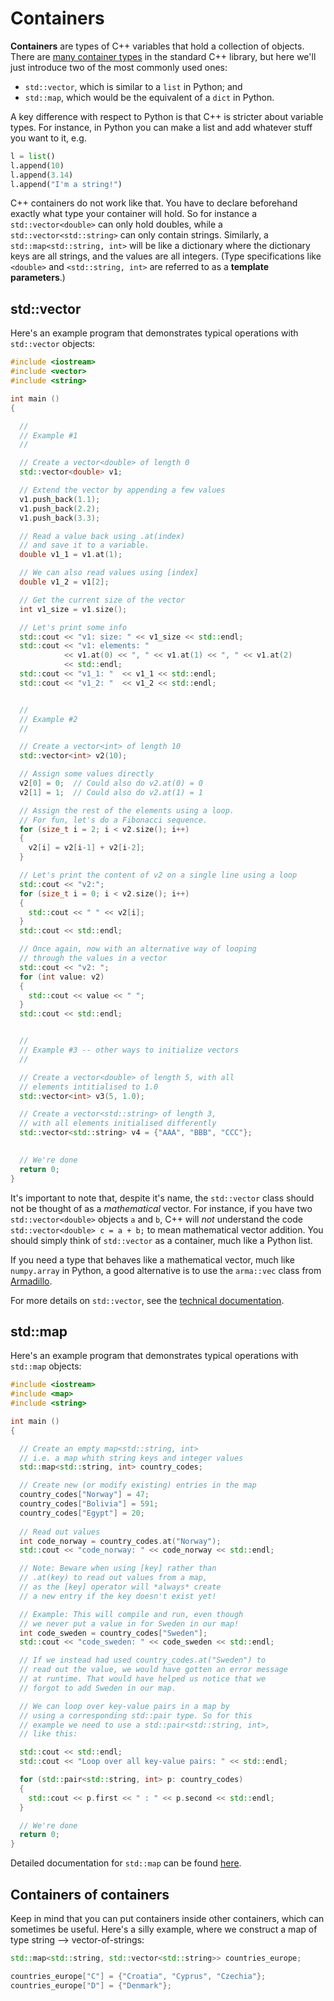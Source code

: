 # Containers
<!--
Add page on containers (arrays, vectors, maps, pairs, ...).
-->

**Containers** are types of C++ variables that hold a collection of objects. There are [many container types](https://en.cppreference.com/w/cpp/container) in the standard C++ library, but here we'll just introduce two of the most commonly used ones:

- `std::vector`, which is similar to a `list` in Python; and
- `std::map`, which would be the equivalent of a `dict` in Python.

A key difference with respect to Python is that C++ is stricter about variable types. For instance, in Python you can make a list and add whatever stuff you want to it, e.g. 

```python
l = list()
l.append(10)
l.append(3.14)
l.append("I'm a string!")
```

C++ containers do not work like that. You have to declare beforehand exactly what type your container will hold. So for instance a `std::vector<double>` can only hold doubles, while a `std::vector<std::string>` can only contain strings. Similarly, a `std::map<std::string, int>` will be like a dictionary where the dictionary keys are all strings, and the values are all integers. (Type specifications like `<double>` and `<std::string, int>` are referred to as a **template parameters**.)


## std::vector

Here's an example program that demonstrates typical operations with `std::vector` objects:


```cpp
#include <iostream>
#include <vector>
#include <string>

int main ()
{

  //
  // Example #1
  //

  // Create a vector<double> of length 0
  std::vector<double> v1;   

  // Extend the vector by appending a few values
  v1.push_back(1.1);
  v1.push_back(2.2);
  v1.push_back(3.3);

  // Read a value back using .at(index)
  // and save it to a variable.
  double v1_1 = v1.at(1);

  // We can also read values using [index]
  double v1_2 = v1[2];

  // Get the current size of the vector
  int v1_size = v1.size();

  // Let's print some info
  std::cout << "v1: size: " << v1_size << std::endl;
  std::cout << "v1: elements: " 
            << v1.at(0) << ", " << v1.at(1) << ", " << v1.at(2) 
            << std::endl;
  std::cout << "v1_1: "  << v1_1 << std::endl; 
  std::cout << "v1_2: "  << v1_2 << std::endl; 


  //
  // Example #2
  //

  // Create a vector<int> of length 10
  std::vector<int> v2(10);   

  // Assign some values directly
  v2[0] = 0;  // Could also do v2.at(0) = 0
  v2[1] = 1;  // Could also do v2.at(1) = 1

  // Assign the rest of the elements using a loop.
  // For fun, let's do a Fibonacci sequence.
  for (size_t i = 2; i < v2.size(); i++)
  {
    v2[i] = v2[i-1] + v2[i-2];
  }

  // Let's print the content of v2 on a single line using a loop
  std::cout << "v2:";
  for (size_t i = 0; i < v2.size(); i++)
  {
    std::cout << " " << v2[i];
  }
  std::cout << std::endl;

  // Once again, now with an alternative way of looping 
  // through the values in a vector
  std::cout << "v2: ";
  for (int value: v2)
  {
    std::cout << value << " ";
  }
  std::cout << std::endl;


  //
  // Example #3 -- other ways to initialize vectors
  //

  // Create a vector<double> of length 5, with all 
  // elements intitialised to 1.0
  std::vector<int> v3(5, 1.0);   

  // Create a vector<std::string> of length 3, 
  // with all elements initialised differently
  std::vector<std::string> v4 = {"AAA", "BBB", "CCC"};

  
  // We're done
  return 0;
}
```


It's important to note that, despite it's name, the `std::vector` class should not be thought of as a *mathematical* vector. For instance, if you have two `std::vector<double>` objects `a` and `b`, C++ will *not* understand the code `std::vector<double> c = a + b;` to mean mathematical vector addition. You should simply think of `std::vector` as a container, much like a Python list. 

If you need a type that behaves like a mathematical vector, much like `numpy.array` in Python, a good alternative is to use the `arma::vec` class from [Armadillo](intro_to_armadillo.md).

For more details on `std::vector`, see the [technical documentation](https://en.cppreference.com/w/cpp/container/vector).


## std::map


Here's an example program that demonstrates typical operations with `std::map` objects:


```cpp
#include <iostream>
#include <map>
#include <string>

int main ()
{

  // Create an empty map<std::string, int> 
  // i.e. a map whith string keys and integer values
  std::map<std::string, int> country_codes;

  // Create new (or modify existing) entries in the map
  country_codes["Norway"] = 47;
  country_codes["Bolivia"] = 591;
  country_codes["Egypt"] = 20;
  
  // Read out values
  int code_norway = country_codes.at("Norway");
  std::cout << "code_norway: " << code_norway << std::endl;

  // Note: Beware when using [key] rather than 
  // .at(key) to read out values from a map, 
  // as the [key] operator will *always* create
  // a new entry if the key doesn't exist yet!

  // Example: This will compile and run, even though
  // we never put a value in for Sweden in our map!
  int code_sweden = country_codes["Sweden"];
  std::cout << "code_sweden: " << code_sweden << std::endl;

  // If we instead had used country_codes.at("Sweden") to
  // read out the value, we would have gotten an error message
  // at runtime. That would have helped us notice that we 
  // forgot to add Sweden in our map.

  // We can loop over key-value pairs in a map by 
  // using a corresponding std::pair type. So for this
  // example we need to use a std::pair<std::string, int>, 
  // like this:

  std::cout << std::endl;
  std::cout << "Loop over all key-value pairs: " << std::endl;

  for (std::pair<std::string, int> p: country_codes)
  {
    std::cout << p.first << " : " << p.second << std::endl;
  }

  // We're done
  return 0;
}
```

Detailed documentation for `std::map` can be found [here](https://en.cppreference.com/w/cpp/container/map).


## Containers of containers

Keep in mind that you can put containers inside other containers, which can sometimes be useful. Here's a silly example, where we construct a map of type string --> vector-of-strings:

```cpp
std::map<std::string, std::vector<std::string>> countries_europe;

countries_europe["C"] = {"Croatia", "Cyprus", "Czechia"};
countries_europe["D"] = {"Denmark"};
```

